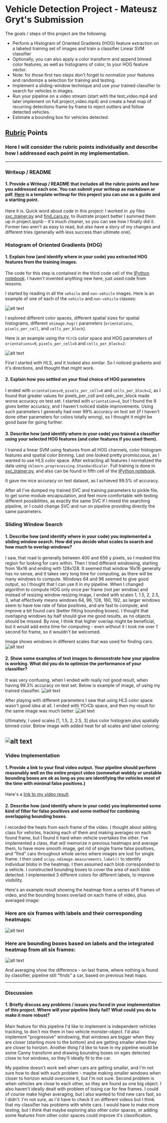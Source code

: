 # Vehicle Detection Project - Mateusz Gryt's Submission

The goals / steps of this project are the following:

* Perform a Histogram of Oriented Gradients (HOG) feature extraction on a labeled training set of images and train a classifier Linear SVM classifier
* Optionally, you can also apply a color transform and append binned color features, as well as histograms of color, to your HOG feature vector.
* Note: for those first two steps don't forget to normalize your features and randomize a selection for training and testing.
* Implement a sliding-window technique and use your trained classifier to search for vehicles in images.
* Run your pipeline on a video stream (start with the test_video.mp4 and later implement on full project_video.mp4) and create a heat map of recurring detections frame by frame to reject outliers and follow detected vehicles.
* Estimate a bounding box for vehicles detected.

[//]: # (Image References)
[image1]: ./writeup_images/cars_notcars.jpg
[image2]: ./writeup_images/hog_training.jpg
[image3]: ./writeup_images/windows.jpg
[image4]: ./writeup_images/scale1_test1.jpg
[image5]: ./writeup_images/YCbCr.jpg
[image6]: ./writeup_images/test1.jpg
[image7]: ./writeup_images/.png
[image10]: ./writeup_images/all_heatmap.png
[image11]: ./writeup_images/averaged_heatmap.png


[video1]: ./project_video.mp4

## [Rubric](https://review.udacity.com/#!/rubrics/513/view) Points
### Here I will consider the rubric points individually and describe how I addressed each point in my implementation.

---
### Writeup / README

#### 1. Provide a Writeup / README that includes all the rubric points and how you addressed each one.  You can submit your writeup as markdown or pdf.  [Here](https://github.com/udacity/CarND-Vehicle-Detection/blob/master/writeup_template.md) is a template writeup for this project you can use as a guide and a starting point.

Here it is. Quick word about code in this project:
I worked in .py files [svc_trainer.py](svc_trainer.py) and [find_cars.py](find_cars.py), to illustrate project better I
summed them up in project.ipynb - it's much cleaner, so you can see how I finally did it. Former two aren't as easy to
read, but also have a story of my changes and different tries (generally with less success than ultimate one).

### Histogram of Oriented Gradients (HOG)

#### 1. Explain how (and identify where in your code) you extracted HOG features from the training images.

The code for this step is contained in the third code cell of the [IPython notebook](project.ipynb).
I haven't invented anything new here, just used code from lessons.

I started by reading in all the `vehicle` and `non-vehicle` images.  Here is an example of one of each of the `vehicle` and `non-vehicle` classes:

![alt text][image1]

I explored different color spaces, different spatial sizes for spatial histograms, different `skimage.hog()` parameters (`orientations`, `pixels_per_cell`, and `cells_per_block`).

Here is an example using the `YCrCb` color space and HOG parameters of `orientations=9`, `pixels_per_cell=8` and `cells_per_block=2`:

![alt text][image2]

First I started with HLS, and it looked also similar. So I noticed gradients and it's directions, and thought that might work.

#### 2. Explain how you settled on your final choice of HOG parameters

I ended with `orientations=9`, `pixels_per_cell=8` and `cells_per_block=2`, as I found that greater values for pixels_per_cell
and cells_per_block made worse accuracy on test set. I started with `orientation=6`, but I found the 9 gives better accuracy,
and I haven't noticed stable improvements. Using such parameters I generally had over 99% accuracy on test set (if I haven't done other
parameters for colors totally wrong), so I thought it might be good base for going further.


#### 3. Describe how (and identify where in your code) you trained a classifier using your selected HOG features (and color features if you used them).

I trained a linear SVM using features from all HOG channels, color histogram features and spatial color binning. Last one
looked pretty promiscuous, as I wanted to use HLS color space. After extracting all features I normalized the data using
`sklearn.preprocessing.StandardScaler`. Full training is done in [svc_trainer.py](./svc_trainer.py), and also can be found
in fifth cell of the [IPython notebook](./project.ipynb).

It gave me nice accuracy on test dataset, as I achieved 99.5% of accuracy.

After all I've dumped my trained SVC and training parameters to pickle file, to get some module encapsulation, and feel
more comfortable with testing different possibilities, as exactly the same SVC if I mixed the searching pipeline, or I
could change SVC and run on pipeline providing directly the same parameters.

### Sliding Window Search

#### 1. Describe how (and identify where in your code) you implemented a sliding window search.  How did you decide what scales to search and how much to overlap windows?

I saw, that road is generally between 400 and 656 y pixels, so I masked this region for looking for cars within. Then I tried
different windowing, starting from 16x16 and ending with 128x128. It seemed that window 16x16 generally has no sense,
and it takes very long time for computing, as there will be many windows to compute. Windows 64 and 96 seemed to give good
output, so I thought that I can use it in my pipeline. When I changed algorithm to compute HOG only once per frame (not
per window) and instead of resizing window resizing image, I ended with scales 1, 1.5, 2, 2.5, 3, what effectively means
windows 64, 96, 128, 160, 192, as larger windows seem to have low rate of false positives, and are fast to compute, and
improve a bit found cars (better fitting bounding boxes). I thought that overlaping windows by half should give me good
results, as no objects should be missed. By now, I think that higher overlap might be beneficial, but it would add extra
time for computing - even without it i took me over 1 second for frame, so it wouldn't be welcomed.

Image shows windows in different scales that was used for finding cars.
![alt text][image3]

#### 2. Show some examples of test images to demonstrate how your pipeline is working.  What did you do to optimize the performance of your classifier?

It was very confusing, when I ended with really not good result, when having 99.3% accuracy on test set. Below is example
of image, of using my trained classifier.
![alt text][image4]

After playing with different parameters I saw that using HLS color space wasn't good idea at all. I ended with YCrCb
space, and then my result for the same image was much better:
![alt text][image5]

Ultimately, I used scales [1, 1.5, 2, 2.5, 3] plus color histogram plus spatially binned color. Below image with added
heat for all scales and label coloring:

![alt text][image6]
---

### Video Implementation

#### 1. Provide a link to your final video output.  Your pipeline should perform reasonably well on the entire project video (somewhat wobbly or unstable bounding boxes are ok as long as you are identifying the vehicles most of the time with minimal false positives.)
Here's a [link to my video result](./writeup_images/project_video.mp4).


#### 2. Describe how (and identify where in your code) you implemented some kind of filter for false positives and some method for combining overlapping bounding boxes.

I recorded the heats from each frame of the video. I thought about adding class for vehicles, tracking each of them
and making averages on each found frame, but I found it hard when vehicle overtakes the other.
I've implemented a class, that will memorize n previous heatmaps and average them, to have more smooth
image, get rid of single frame false positives, and "find" cars throughout whole series where images are lost for single
frame.
I then used `scipy.ndimage.measurements.label()` to identify individual blobs in the heatmap.
I then assumed each blob corresponded to a vehicle.  I constructed bounding boxes to cover the area of each blob detected.
I implemented 3 different colors for different labels, to improve visibility.

Here's an example result showing the heatmap from a series of 6 frames of video,
and the bounding boxes overlaid on each frame of video, plus averaged image:

### Here are six frames with labels and their corresponding heatmaps:

![alt text][image10]

### Here are bounding boxes based on labels and the integrated heatmap from all six frames:
![alt text][image11]

And averaging show the difference - on last frame, where nothing is found by classifier, pipeline still "finds" a car,
based on previous heat maps.


---

### Discussion

#### 1. Briefly discuss any problems / issues you faced in your implementation of this project.  Where will your pipeline likely fail?  What could you do to make it more robust?

Main feature for this pipeline I'd like to implement is independent vehicles tracking, to don't mix them in two vehicle
monster-object. I'd also implement "progressive" windowing, that windows are bigger when they are closer (starting more
to the bottom) and are getting smaller when they are closer to horizon. Another thing I'd like to have in my pipeline
would be some Canny transform and drawing bounding boxes on eges detected close to hot windows, so they'll ideally fit to the car.

My pipeline doesn't work well when cars are
getting smaller, and I'm not sure how to deal with such problem - maybe making smaller windows when closer to horizon
would overcome it, but I'm not sure. Second problem is when vehicles are close to each other, so they are found as
one big object. I also haven't ideally dealt with problem of losing car for few frames. I could of course make higher
averaging, but I also wanted to find new cars fast, so I didn't. I'm not sure, as I'd have to check it on different videos
but I think that my classifier has problems with white cars. I would have to make more testing, but I think that
maybe exploring also other color spaces, or adding some features from other color spaces could improve it's classification.
